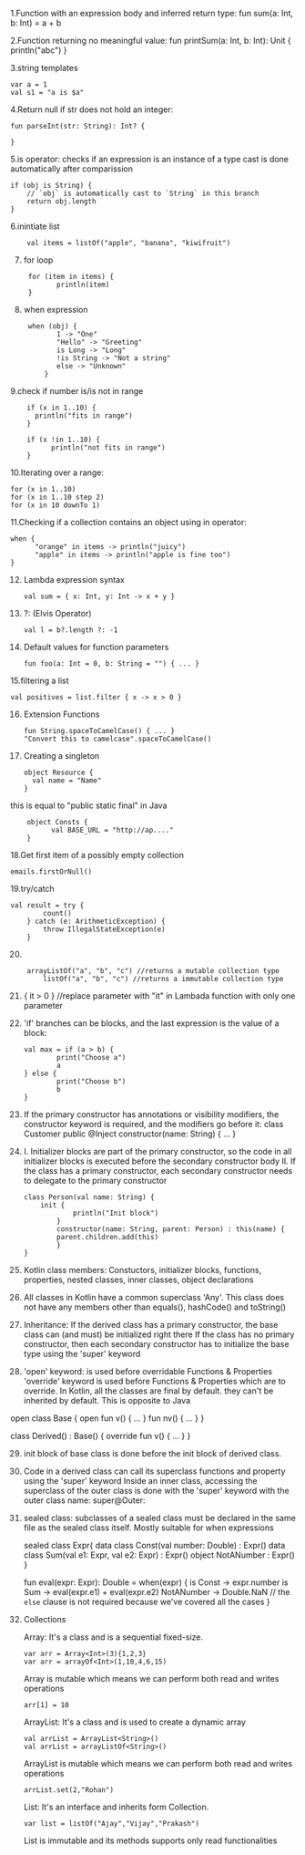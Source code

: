 1.Function with an expression body and inferred return type:
	fun sum(a: Int, b: Int) = a + b
	
2.Function returning no meaningful value:
	fun printSum(a: Int, b: Int): Unit {
    println("abc")
}

3.string templates

	var a = 1
	val s1 = "a is $a"

4.Return null if str does not hold an integer:

	fun parseInt(str: String): Int? {
	
	}
	
5.is operator: checks if an expression is an instance of a type	
cast is done automatically after comparission

	if (obj is String) {
        // `obj` is automatically cast to `String` in this branch
        return obj.length
	}
	
6.inintiate list

		val items = listOf("apple", "banana", "kiwifruit")

7. for loop

		for (item in items) {
     		   println(item)
		}
	
8. when expression

		when (obj) {
        	   1 -> "One"
        	   "Hello" -> "Greeting"
        	   is Long -> "Long"
        	   !is String -> "Not a string"
        	   else -> "Unknown"
    		}
	
9.check if number is/is not in range 
		
		if (x in 1..10) {
		  println("fits in range")
		}
		
		if (x !in 1..10) {
	          println("not fits in range")
		}
		

10.Iterating over a range:
	
	for (x in 1..10)		
	for (x in 1..10 step 2)
	for (x in 10 downTo 1)
	
11.Checking if a collection contains an object using in operator:
	
	when {
    	  "orange" in items -> println("juicy")
    	  "apple" in items -> println("apple is fine too")
	}
	
12. Lambda expression syntax

		val sum = { x: Int, y: Int -> x + y }
	
13. ?: (Elvis Operator)
		
		val l = b?.length ?: -1
		
14. Default values for function parameters

		fun foo(a: Int = 0, b: String = "") { ... }
	
15.filtering a list

	val positives = list.filter { x -> x > 0 }
	
16. Extension Functions

		fun String.spaceToCamelCase() { ... }
		"Convert this to camelcase".spaceToCamelCase()
	
17. Creating a singleton
		
		object Resource {
		  val name = "Name"
		}
		
this is equal to "public static final" in Java
		
		object Consts {
	          val BASE_URL = "http://ap...."
		}
		
18.Get first item of a possibly empty collection

	emails.firstOrNull()		
	
19.try/catch

	val result = try {
	        count()
    	} catch (e: ArithmeticException) {
	        throw IllegalStateException(e)
    	}	

20.

		arrayListOf("a", "b", "c") //returns a mutable collection type
    		listOf("a", "b", "c") //returns a immutable collection type
    
21.  { it > 0 } //replace parameter with "it" in Lambada function with only one parameter    

22. 'if' branches can be blocks, and the last expression is the value of a block:

		val max = if (a > b) {
    			print("Choose a")
    			a
		} else {
    			print("Choose b")
    			b
		}

23. If the primary constructor has annotations or visibility modifiers, the constructor keyword is required, and the modifiers go before it:
	class Customer public @Inject constructor(name: String) { ... }
	
	
24. I. Initializer blocks are part of the primary constructor, so the code in all initializer blocks is executed before the secondary       constructor body
    II. If the class has a primary constructor, each secondary constructor needs to delegate to the primary constructor
    
	
		class Person(val name: String) {
			init {
        			println("Init block")
    			}
    			constructor(name: String, parent: Person) : this(name) {
        		parent.children.add(this)
    			}
		}

25. Kotlin class members: Constuctors, initializer blocks, functions, properties, nested classes, inner classes, object declarations

26. All classes in Kotlin have a common superclass 'Any'. This class does not have any members other than equals(), hashCode() and toString()

27. Inheritance:
     If the derived class has a primary constructor, the base class can (and must) be initialized right there
     If the class has no primary constructor, then each secondary constructor has to initialize the base type using the 'super' keyword

28. 'open' keyword: is used before overridable Functions & Properties
    'override' keyword is used before Functions & Properties which are to override.
    In Kotlin, all the classes are final by default. they can't be inherited by default. This is opposite to Java
 
 open class Base {
    open fun v() { ... }
    fun nv() { ... }
}

class Derived() : Base() {
    override fun v() { ... }
}

29. init block of base class is done before the init block of derived class.

30. Code in a derived class can call its superclass functions and property using the 'super' keyword
    Inside an inner class, accessing the superclass of the outer class is done with the 'super' keyword with the outer class name: super@Outer:

31. sealed class: subclasses of a sealed class must be declared in the same file as the sealed class itself.
	Mostly suitable for when expressions
	
	sealed class Expr{
	  data class Const(val number: Double) : Expr()
	  data class Sum(val e1: Expr, val e2: Expr) : Expr()
	  object NotANumber : Expr()
	  }
	  
	  fun eval(expr: Expr): Double = when(expr) {
 	   is Const -> expr.number
    	   is Sum -> eval(expr.e1) + eval(expr.e2)
    	   NotANumber -> Double.NaN
    	   // the `else` clause is not required because we've covered all the cases
	  }
	
32. Collections

	Array: It's a class and is a sequential fixed-size.
	
		var arr = Array<Int>(3){1,2,3}
		var arr = arrayOf<Int>(1,10,4,6,15)  
		
	   Array is mutable which means we can perform both read and writes operations
		
		arr[1] = 10
		
		
		
	ArrayList: It's a class and is used to create a dynamic array
	
		val arrList = ArrayList<String>()
		val arrList = arrayListOf<String>()
		
	  ArrayList is mutable which means we can perform both read and writes operations
	  
	  	arrList.set(2,"Rohan")  
	  	
		
		
	List: It's an interface and inherits form Collection<T>.
	
		var list = listOf("Ajay","Vijay","Prakash")
		
	  List is immutable and its methods supports only read functionalities	

	


